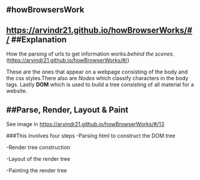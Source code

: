 #howBrowsersWork
---
https://arvindr21.github.io/howBrowserWorks/#/
##Explanation
---
How the parsing of urls to get information works.*behind the scenes*.
(https://arvindr21.github.io/howBrowserWorks/#/)


These are the ones that appear on a webpage consisting of the body and the css styles.There also are *Nodes* which classify characters in the body tags.
Lastly  **DOM**  which is used to build a tree consisting of all material for a website.


##Parse, Render, Layout & Paint
---
See image in  <https://arvindr21.github.io/howBrowserWorks/#/13>

###This involves four steps
-Parsing html to construct the DOM tree


-Render tree construction


-Layout of the render tree


-Painting the render tree


